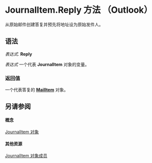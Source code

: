 
# JournalItem.Reply 方法 （Outlook）

从原始邮件创建答复并预先将地址设为原始发件人。


## 语法

 _表达式_. **Reply**

 _表达式_ 一个代表 **JournalItem** 对象的变量。


### 返回值

一个代表答复的  **[MailItem](14197346-05d2-0250-fa4c-4a6b07daf25f.md)** 对象。


## 另请参阅


#### 概念


[JournalItem 对象](6e850295-39f9-47b8-e866-9622e9958c69.md)
#### 其他资源


[JournalItem 对象成员](13a0cd10-44bc-a167-c613-93985f698d95.md)
